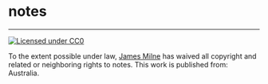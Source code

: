 # notes

---

[![Licensed under CC0](https://i.creativecommons.org/p/zero/1.0/88x31.png)](https://creativecommons.org/publicdomain/zero/1.0/)

To the extent possible under law, [James Milne](https://github.com/shakna-israel/notes) has waived all copyright and related or neighboring rights to notes. This work is published from: Australia.
